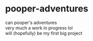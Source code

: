 # pooper-adventures
can pooper's adventures  
very much a work in progress lol  
will (hopefully) be my first big project  
